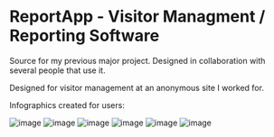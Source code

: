 # ReportApp - Visitor Managment / Reporting Software
Source for my previous major project.  Designed in collaboration with several people that use it.  

Designed for visitor management at an anonymous  site I worked for.  

Infographics created for users:

![image](https://user-images.githubusercontent.com/6323654/219828953-0a6ff843-4832-4de1-b853-8793ec1632d3.png)
![image](https://user-images.githubusercontent.com/6323654/219828975-46aa82e6-6017-4f3f-9779-6a93919fb701.png)
![image](https://user-images.githubusercontent.com/6323654/219828979-2c5d3b32-adad-4b65-9f88-e57e4f046adc.png)
![image](https://user-images.githubusercontent.com/6323654/219828991-3c1b2999-a7af-444c-b430-52a54c9a30e9.png)
![image](https://user-images.githubusercontent.com/6323654/219828999-2b3ee16b-acdd-4a25-b52a-14f4289d21ac.png)
![image](https://user-images.githubusercontent.com/6323654/219829005-dad0ae0b-353d-46cc-9779-6688f4545630.png)

